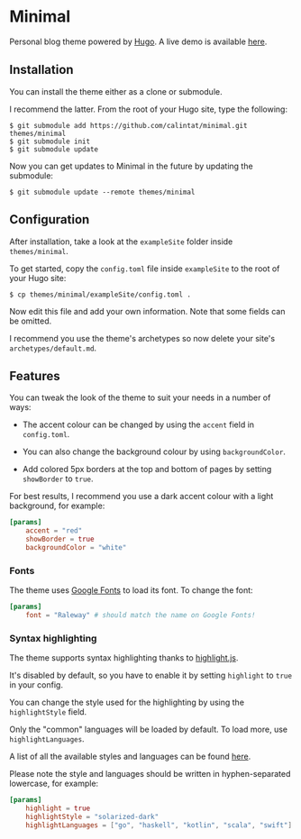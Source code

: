 # Minimal

Personal blog theme powered by [Hugo](https://gohugo.io).
A live demo is available [here](https://themes.gohugo.io/theme/minimal/).

## Installation

You can install the theme either as a clone or submodule.

I recommend the latter. From the root of your Hugo site, type the following:

```
$ git submodule add https://github.com/calintat/minimal.git themes/minimal
$ git submodule init
$ git submodule update
```

Now you can get updates to Minimal in the future by updating the submodule:

```
$ git submodule update --remote themes/minimal
```

## Configuration

After installation, take a look at the `exampleSite` folder inside `themes/minimal`.

To get started, copy the `config.toml` file inside `exampleSite` to the root of your Hugo site:

```
$ cp themes/minimal/exampleSite/config.toml .
```

Now edit this file and add your own information. Note that some fields can be omitted.

I recommend you use the theme's archetypes so now delete your site's `archetypes/default.md`.

## Features

You can tweak the look of the theme to suit your needs in a number of ways:

- The accent colour can be changed by using the `accent` field in `config.toml`.

- You can also change the background colour by using `backgroundColor`.

- Add colored 5px borders at the top and bottom of pages by setting `showBorder` to `true`.

For best results, I recommend you use a dark accent colour with a light background, for example:

```toml
[params]
    accent = "red"
    showBorder = true
    backgroundColor = "white"
```

### Fonts

The theme uses [Google Fonts](https://fonts.google.com) to load its font. To change the font:

```toml
[params]
    font = "Raleway" # should match the name on Google Fonts!
```

### Syntax highlighting

The theme supports syntax highlighting thanks to [highlight.js](https://highlightjs.org).

It's disabled by default, so you have to enable it by setting `highlight` to `true` in your config.

You can change the style used for the highlighting by using the `highlightStyle` field.

Only the "common" languages will be loaded by default. To load more, use `highlightLanguages`.

A list of all the available styles and languages can be found [here](https://highlightjs.org/static/demo/).

Please note the style and languages should be written in hyphen-separated lowercase, for example:

```toml
[params]
    highlight = true
    highlightStyle = "solarized-dark"
    highlightLanguages = ["go", "haskell", "kotlin", "scala", "swift"]
```
